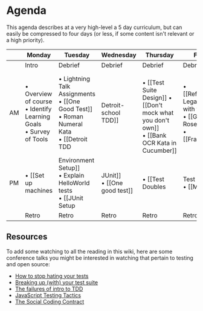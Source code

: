 # Agenda

This agenda describes at a very high-level a 5 day curriculum, but can easily be compressed to four days (or less, if some content isn't relevant or a high priority).

|         | Monday | Tuesday | Wednesday | Thursday | Friday |
| ------  | ------ | ------- | --------- | -------- | ------ |
| | Intro  |  Debrief |   Debrief   |  Debrief   | Debrief  |   
| AM  | • Overview of course <br> • Identify Learning Goals <br> • Survey of Tools  | • Lightning Talk Assignments <br> • [[One Good Test]] <br> • Roman Numeral Kata <br> • [[Detroit TDD|Detroit-school TDD]] | <br> • [[Test Suite Design]] • [[Don't mock what you don't own]] <br> • [[Bank OCR Kata in Cucumber]] | • [[Refactoring Legacy code with tests]] <br> • [[Gilded Rose Kata]] <br> • [[Frameworks|Testing and Application Frameworks]]  |  • Lightning Talks  <br> • Continuous Integration <br> • Quality automation |
| PM  | • [[Set up machines|Environment Setup]] <br> • Explain HelloWorld tests <br> • [[JUnit Setup|JUnit]] <br>  • [[One good test]] | • [[Test Doubles|Test Double]] <br> • [[Math Kata|Arithmetic Kata]] <br> • [[London TDD|London-school TDD]] <br> • [[Unusual Spending Kata]] <br> • [[Detroit vs. London]] | • [[Selenium Setup|Training1 Selenium Setup]] <br> • [Selenium TODO test](http://testdouble.github.io/todos/) (with and without Cucumber) <br> • [[SAFE tests]] <br> • Controlling Test Data <br> • [[Web tests selecting on text]] | • [[Code Retreat]] | Open Spaces Discussion |
|  | Retro  | Retro   | Retro     | Retro    | Retro  |

## Resources

To add some watching to all the reading in this wiki, here are some conference talks you might be interested in watching that pertain to testing and open source:

* [How to stop hating your tests](http://blog.testdouble.com/posts/2015-11-16-how-to-stop-hating-your-tests.html)
* [Breaking up (with) your test suite](http://blog.testdouble.com/posts/2014-05-25-breaking-up-with-your-test-suite.html)
* [The failures of intro to TDD](http://blog.testdouble.com/posts/2014-01-25-the-failures-of-intro-to-tdd.html)
* [JavaScript Testing Tactics](http://blog.testdouble.com/posts/2014-05-09-javascript-testing-tactics-lightning-edition.html)
* [The Social Coding Contract](http://blog.testdouble.com/posts/2014-12-02-the-social-coding-contract.html)
